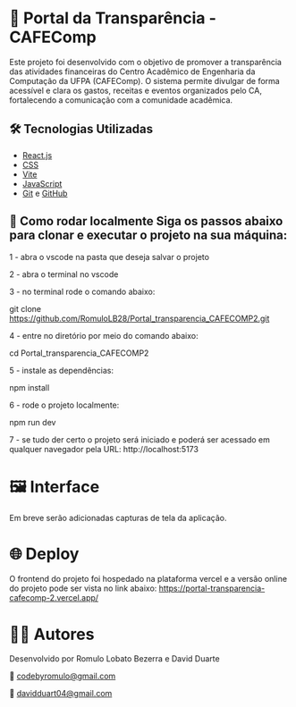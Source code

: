 # 🧾 Portal da Transparência - CAFEComp
Este projeto foi desenvolvido com o objetivo de promover a transparência das atividades financeiras do Centro Acadêmico de Engenharia da Computação da UFPA (CAFEComp). O sistema permite divulgar de forma acessível e clara os gastos, receitas e eventos organizados pelo CA, fortalecendo a comunicação com a comunidade acadêmica.
## 🛠️ Tecnologias Utilizadas
- [React.js](https://reactjs.org/)
- [CSS](https://www.w3schools.com/CSSref/index.php)
- [Vite](https://vitejs.dev/)
- [JavaScript](https://developer.mozilla.org/pt-BR/docs/Web/JavaScript)
- [Git](https://git-scm.com/) e [GitHub](https://github.com/)
## 🚀 Como rodar localmente Siga os passos abaixo para clonar e executar o projeto na sua máquina:
1 - abra o vscode na pasta que deseja salvar o projeto

2 - abra o terminal no vscode

3 - no terminal rode o comando abaixo:

git clone https://github.com/RomuloLB28/Portal_transparencia_CAFECOMP2.git

4 - entre no diretório por meio do comando abaixo:

cd Portal_transparencia_CAFECOMP2

5 - instale as dependências:

npm install

6 - rode o projeto localmente:

npm run dev 

7 - se tudo der certo o projeto será iniciado e poderá ser acessado em qualquer navegador pela URL: http://localhost:5173

# 🖼️ Interface 

Em breve serão adicionadas capturas de tela da aplicação.

# 🌐 Deploy 

O frontend do projeto foi hospedado na plataforma vercel e a versão online do projeto pode ser vista no link abaixo:
https://portal-transparencia-cafecomp-2.vercel.app/

# 👨‍💻 Autores

Desenvolvido por Romulo Lobato Bezerra e David Duarte

📧 codebyromulo@gmail.com

📧 davidduart04@gmail.com

